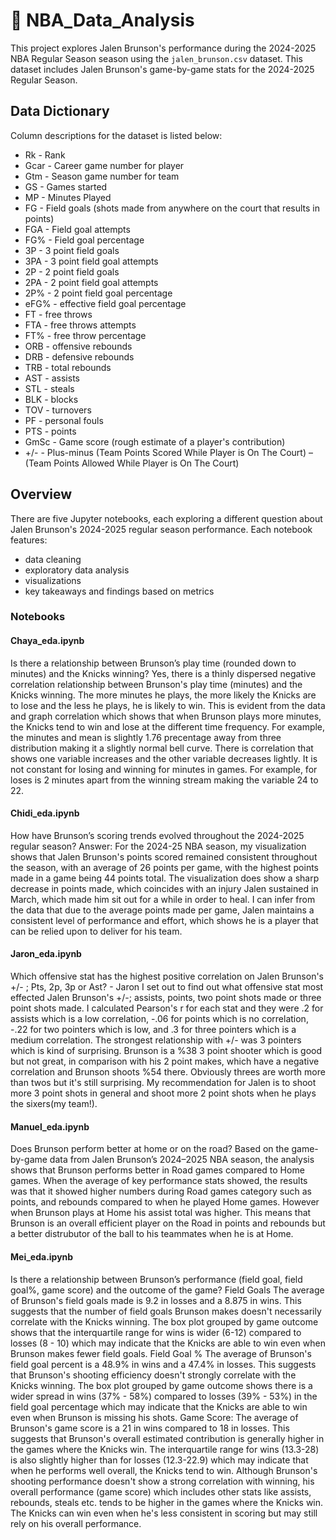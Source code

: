 # 🏀 NBA_Data_Analysis

This project explores Jalen Brunson's performance during the 2024-2025 NBA Regular Season season using the `jalen_brunson.csv` dataset. This dataset includes Jalen Brunson's game-by-game stats for the 2024-2025 Regular Season. 

## Data Dictionary

Column descriptions for the dataset is listed below:

* Rk - Rank
* Gcar - Career game number for player
* Gtm - Season game number for team
* GS - Games started
* MP - Minutes Played
* FG - Field goals (shots made from anywhere on the court that results in points)
* FGA - Field goal attempts
* FG% - Field goal percentage
* 3P - 3 point field goals
* 3PA - 3 point field goal attempts
* 2P - 2 point field goals
* 2PA - 2 point field goal attempts
* 2P% - 2 point field goal percentage
* eFG% - effective field goal percentage
* FT - free throws
* FTA - free throws attempts
* FT% - free throw percentage
* ORB - offensive rebounds
* DRB - defensive rebounds
* TRB - total rebounds 
* AST - assists 
* STL - steals
* BLK - blocks
* TOV - turnovers
* PF - personal fouls
* PTS - points 
* GmSc - Game score (rough estimate of a player's contribution)
* +/- - Plus-minus (Team Points Scored While Player is On The Court) – (Team Points Allowed While Player is On The Court)

## Overview

There are five Jupyter notebooks, each exploring a different question about Jalen Brunson's 2024-2025 regular season performance. Each notebook features:
- data cleaning
- exploratory data analysis 
- visualizations
- key takeaways and findings based on metrics

### Notebooks

#### Chaya_eda.ipynb 

Is there a relationship between Brunson’s play time (rounded down to minutes) and the Knicks winning?
Yes, there is a thinly dispersed negative correlation relationship between Brunson's play time (minutes) and the Knicks winning. The more minutes he plays, the more likely the Knicks are to lose and the less he plays, he is likely to win. This is evident from the data and graph correlation which shows that when Brunson plays more minutes, the Knicks tend to win and lose at the different time frequency. For example, the minutes and mean is slightly 1.76 precentage away from three distribution making it a slightly normal bell curve. There is correlation that shows one variable increases and the other variable decreases lightly. It is not constant for losing and winning for minutes in games. For example, for loses is 2 minutes apart from the winning stream making the variable 24 to 22.

#### Chidi_eda.ipynb 

How have Brunson’s scoring trends evolved throughout the 2024-2025 regular season?
 Answer: For the 2024-25 NBA season, my visualization shows that Jalen Brunson's points scored remained consistent throughout the season, with an average of 26 points per game, with the highest points made in a game being 44 points total. The visualization does show a sharp decrease in points made, which coincides with an injury Jalen sustained in March, which made him sit out for a while in order to heal. I can infer from the data that due to the average points made per game, Jalen maintains a consistent level of performance and effort, which shows he is a player that can be relied upon to deliver for his team.

#### Jaron_eda.ipynb 

Which offensive stat has the highest positive correlation on Jalen Brunson's +/- ; Pts, 2p, 3p or Ast? - Jaron
I set out to find out what offensive stat most effected Jalen Brunson's +/-; assists, points, two point shots made or three point shots made. I calculated Pearson's r for each stat and they were .2 for assists which is a low correlation, -.06 for points which is no correlation, -.22 for two pointers which is low, and .3 for three pointers which is a medium correlation.
The strongest relationship with +/- was 3 pointers which is kind of surprising. Brunson is a %38 3 point shooter which is good but not great, in comparison with his 2 point makes, which have a negative correlation and Brunson shoots %54 there. Obviously threes are worth more than twos but it's still surprising.
My recommendation for Jalen is to shoot more 3 point shots in general and shoot more 2 point shots when he plays the sixers(my team!).

#### Manuel_eda.ipynb
Does Brunson perform better at home or on the road?
Based on the game-by-game data from Jalen Brunson’s 2024–2025 NBA season, the analysis shows that Brunson performs better in Road games compared to Home games. When the average of key performance stats showed, the results was that it showed higher numbers during Road games category such as points, and rebounds compared to when he played Home games. However when Brunson plays at Home his assist total was higher. This means that Brunson is an overall efficient player on the Road in points and rebounds but a better distrubutor of the ball to his teammates when he is at Home.

#### Mei_eda.ipynb 

Is there a relationship between Brunson’s performance (field goal, field goal%, game score) and the outcome of the game?
Field Goals
The average of Brunson's field goals made is 9.2 in losses and a 8.875 in wins. This suggests that the number of field goals Brunson makes doesn't necessarily correlate with the Knicks winning. The box plot grouped by game outcome shows that the interquartile range for wins is wider (6-12) compared to losses (8 - 10) which may indicate that the Knicks are able to win even when Brunson makes fewer field goals.
Field Goal %
The average of Brunson's field goal percent is a 48.9% in wins and a 47.4% in losses. This suggests that Brunson's shooting efficiency doesn't strongly correlate with the Knicks winning. The box plot grouped by game outcome shows there is a wider spread in wins (37% - 58%) compared to losses (39% - 53%) in the field goal percentage which may indicate that the Knicks are able to win even when Brunson is missing his shots.
Game Score:
The average of Brunson's game score is a 21 in wins compared to 18 in losses. This suggests that Brunson's overall estimated contribution is generally higher in the games where the Knicks win. The interquartile range for wins (13.3-28) is also slightly higher than for losses (12.3-22.9) which may indicate that when he performs well overall, the Knicks tend to win.
Although Brunson's shooting performance doesn't show a strong correlation with winning, his overall performance (game score) which includes other stats like assists, rebounds, steals etc. tends to be higher in the games where the Knicks win. The Knicks can win even when he's less consistent in scoring but may still rely on his overall performance.

